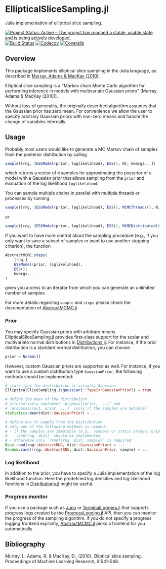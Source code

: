 # EllipticalSliceSampling.jl

Julia implementation of elliptical slice sampling.

[![Project Status: Active – The project has reached a stable, usable state and is being actively developed.](https://www.repostatus.org/badges/latest/active.svg)](https://www.repostatus.org/#active)
[![Build Status](https://github.com/TuringLang/EllipticalSliceSampling.jl/workflows/CI/badge.svg?branch=main)](https://github.com/TuringLang/EllipticalSliceSampling.jl/actions?query=workflow%3ACI%20branch%3Amain)
[![Codecov](https://codecov.io/gh/TuringLang/EllipticalSliceSampling.jl/branch/main/graph/badge.svg)](https://codecov.io/gh/TuringLang/EllipticalSliceSampling.jl)
[![Coveralls](https://coveralls.io/repos/github/TuringLang/EllipticalSliceSampling.jl/badge.svg?branch=main)](https://coveralls.io/github/TuringLang/EllipticalSliceSampling.jl?branch=main)

## Overview

This package implements elliptical slice sampling in the Julia language, as described in
[Murray, Adams & MacKay (2010)](http://proceedings.mlr.press/v9/murray10a/murray10a.pdf).

Elliptical slice sampling is a "Markov chain Monte Carlo algorithm for performing
inference in models with multivariate Gaussian priors" (Murray, Adams & MacKay (2010)).

Without loss of generality, the originally described algorithm assumes that the Gaussian
prior has zero mean. For convenience we allow the user to specify arbitrary Gaussian
priors with non-zero means and handle the change of variables internally.

## Usage

Probably most users would like to generate a MC Markov chain of samples from
the posterior distribution by calling
```julia
sample([rng, ]ESSModel(prior, loglikelihood), ESS(), N[; kwargs...])
```
which returns a vector of `N` samples for approximating the posterior of
a model with a Gaussian prior that allows sampling from the `prior` and
evaluation of the log likelihood `loglikelihood`.

You can sample multiple chains in parallel with multiple threads or processes
by running
```julia
sample([rng, ]ESSModel(prior, loglikelihood), ESS(), MCMCThreads(), N, nchains[; kwargs...])
```
or
```julia
sample([rng, ]ESSModel(prior, loglikelihood), ESS(), MCMCDistributed(), N, nchains[; kwargs...])
```

If you want to have more control about the sampling procedure (e.g., if you
only want to save a subset of samples or want to use another stopping
criterion), the function
```julia
AbstractMCMC.steps(
    [rng,]
    ESSModel(prior, loglikelihood),
    ESS();
    kwargs...
)
```
gives you access to an iterator from which you can generate an unlimited
number of samples.

For more details regarding `sample` and `steps` please check the documentation of
[AbstractMCMC.jl](https://github.com/TuringLang/AbstractMCMC.jl).

### Prior

You may specify Gaussian priors with arbitrary means. EllipticalSliceSampling.jl
provides first-class support for the scalar and multivariate normal distributions
in [Distributions.jl](https://github.com/JuliaStats/Distributions.jl). For
instance, if the prior distribution is a standard normal distribution, you can
choose
```julia
prior = Normal()
```

However, custom Gaussian priors are supported as well. For instance, if you want to
use a custom distribution type `GaussianPrior`, the following methods should be
implemented:
```julia
# state that the distribution is actually Gaussian
EllipticalSliceSampling.isgaussian(::Type{<:GaussianPrior}) = true

# define the mean of the distribution
# alternatively implement `proposal(prior, ...)` and
# `proposal!(out, prior, ...)` (only if the samples are mutable)
Statistics.mean(dist::GaussianPrior) = ...

# define how to sample from the distribution
# only one of the following methods is needed:
# - if the samples are immutable (e.g., numbers or static arrays) only
#   `rand(rng, dist)` should be implemented
# - otherwise only `rand!(rng, dist, sample)` is required
Base.rand(rng::AbstractRNG, dist::GaussianPrior) = ...
Random.rand!(rng::AbstractRNG, dist::GaussianPrior, sample) = ...
```

### Log likelihood

In addition to the prior, you have to specify a Julia implementation of
the log likelihood function. Here the predefined log densities and log
likelihood functions in
[Distributions.jl](https://github.com/JuliaStats/Distributions.jl) might
be useful.

### Progress monitor

If you use a package such as [Juno](https://junolab.org/) or
[TerminalLoggers.jl](https://github.com/c42f/TerminalLoggers.jl) that supports
progress logs created by the
[ProgressLogging.jl](https://github.com/JunoLab/ProgressLogging.jl) API, then you can
monitor the progress of the sampling algorithm. If you do not specify a progress
logging frontend explicitly,
[AbstractMCMC.jl](https://github.com/TuringLang/AbstractMCMC.jl) picks a frontend
for you automatically.

## Bibliography

Murray, I., Adams, R. & MacKay, D.. (2010). Elliptical slice sampling. Proceedings of Machine Learning Research, 9:541-548.
